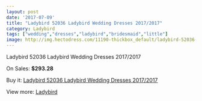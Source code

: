 ```yaml
---
layout: post
date: '2017-07-09'
title: "Ladybird 52036 Ladybird Wedding Dresses 2017/2017"
category: Ladybird
tags: ["wedding","dresses","ladybird","bridesmaid","little"]
image: http://img.hectodress.com/11190-thickbox_default/ladybird-52036-ladybird-wedding-dresses-2012-2013.jpg
---
```

Ladybird 52036 Ladybird Wedding Dresses 2017/2017

On Sales: **$293.28**
<a href="https://www.hectodress.com/ladybird/5523-ladybird-52036-ladybird-wedding-dresses-2012-2013.html"><amp-img layout="responsive" width="600" height="600" src="//img.hectodress.com/11190-thickbox_default/ladybird-52036-ladybird-wedding-dresses-2012-2013.jpg" alt="Ladybird 52036 Ladybird Wedding Dresses 2017/2017 0" /></a>

Buy it: [Ladybird 52036 Ladybird Wedding Dresses 2017/2017](https://www.hectodress.com/ladybird/5523-ladybird-52036-ladybird-wedding-dresses-2012-2013.html "Ladybird 52036 Ladybird Wedding Dresses 2017/2017")

View more: [Ladybird](https://www.hectodress.com/92-ladybird "Ladybird")